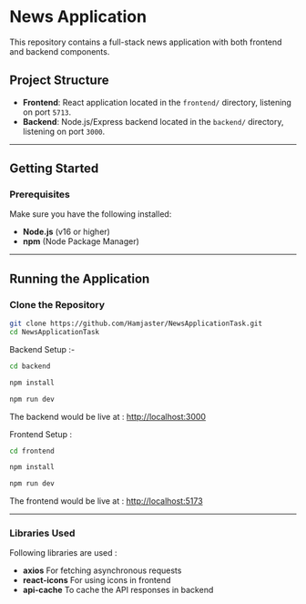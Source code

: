 # News Application

This repository contains a full-stack news application with both frontend and backend components.

## Project Structure

- **Frontend**: React application located in the `frontend/` directory, listening on port `5713`.
- **Backend**: Node.js/Express backend located in the `backend/` directory, listening on port `3000`.

---

## Getting Started

### Prerequisites

Make sure you have the following installed:

- **Node.js** (v16 or higher)
- **npm** (Node Package Manager)

---

## Running the Application

### Clone the Repository

```bash
git clone https://github.com/Hamjaster/NewsApplicationTask.git
cd NewsApplicationTask
```

Backend Setup :-

```bash
cd backend

npm install

npm run dev
```

The backend would be live at : [http://localhost:3000](http://localhost:3000)

Frontend Setup :

```bash
cd frontend

npm install

npm run dev
```

The frontend would be live at : [http://localhost:5173](http://localhost:5173)

---

### Libraries Used

Following libraries are used :

- **axios** For fetching asynchronous requests
- **react-icons** For using icons in frontend
- **api-cache** To cache the API responses in backend
